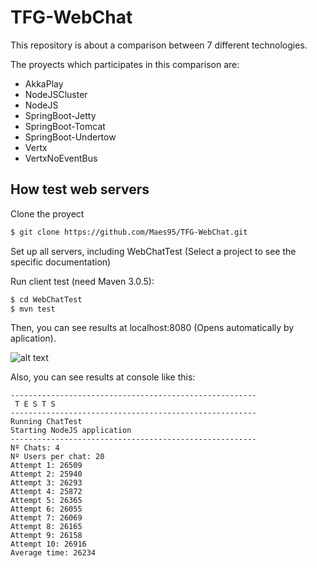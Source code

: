 # TFG-WebChat

This repository is about a comparison between 7 different technologies.

The proyects which participates in this comparison are:
- AkkaPlay
- NodeJSCluster
- NodeJS
- SpringBoot-Jetty
- SpringBoot-Tomcat
- SpringBoot-Undertow
- Vertx
- VertxNoEventBus

## How test web servers

Clone the proyect
```sh
$ git clone https://github.com/Maes95/TFG-WebChat.git
```
Set up all servers, including WebChatTest (Select a project to see the specific documentation)

Run client test (need Maven 3.0.5):

```sh
$ cd WebChatTest
$ mvn test
```
Then, you can see results at localhost:8080 (Opens automatically by aplication).

![alt text](https://s29.postimg.org/q8dbxqbk7/N_usuarios_en_1_sala_s_de_chat.png)

Also, you can see results at console like this:

```
-------------------------------------------------------
 T E S T S
-------------------------------------------------------
Running ChatTest
Starting NodeJS application
-------------------------------------------------------
Nº Chats: 4
Nº Users per chat: 20
Attempt 1: 26509
Attempt 2: 25940
Attempt 3: 26293
Attempt 4: 25872
Attempt 5: 26365
Attempt 6: 26055
Attempt 7: 26069
Attempt 8: 26165
Attempt 9: 26158
Attempt 10: 26916
Average time: 26234
```





